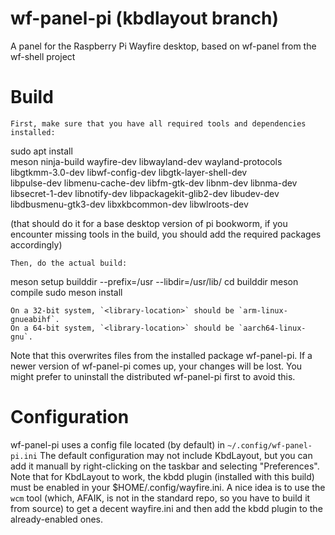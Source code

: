 # wf-panel-pi (kbdlayout branch)

A panel for the Raspberry Pi Wayfire desktop, based on wf-panel from the wf-shell project

# Build

```
First, make sure that you have all required tools and dependencies installed:
```
sudo apt install \
  meson ninja-build wayfire-dev libwayland-dev wayland-protocols \
  libgtkmm-3.0-dev libwf-config-dev libgtk-layer-shell-dev \
  libpulse-dev libmenu-cache-dev libfm-gtk-dev libnm-dev libnma-dev \
  libsecret-1-dev libnotify-dev libpackagekit-glib2-dev libudev-dev \
  libdbusmenu-gtk3-dev libxkbcommon-dev libwlroots-dev

(that should do it for a base desktop version of pi bookworm, if you
encounter missing tools in the build, you should add the required
packages accordingly)


```
Then, do the actual build:

```
meson setup builddir --prefix=/usr --libdir=/usr/lib/<library-location>
cd builddir
meson compile
sudo meson install
```
On a 32-bit system, `<library-location>` should be `arm-linux-gnueabihf`.
On a 64-bit system, `<library-location>` should be `aarch64-linux-gnu`.

```
Note that this overwrites files from the installed package wf-panel-pi. If
a newer version of wf-panel-pi comes up, your changes will be lost. You
might prefer to uninstall the distributed wf-panel-pi first to avoid this.


# Configuration

wf-panel-pi uses a config file located (by default) in `~/.config/wf-panel-pi.ini`
The default configuration may not include KbdLayout, but you can add it manuall
by right-clicking on the taskbar and selecting "Preferences". Note that for
KbdLayout to work, the kbdd plugin (installed with this build) must be enabled
in your $HOME/.config/wayfire.ini. A nice idea is to use the `wcm` tool (which,
AFAIK, is not in the standard repo, so you have to build it from source) to get
a decent wayfire.ini and then add the kbdd plugin to the already-enabled ones.

